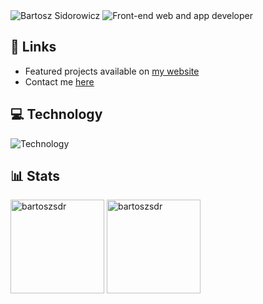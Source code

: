 <img src="https://readme-typing-svg.demolab.com?font=Fira+Code&duration=1&pause=1000&color=54AEFF&vCenter=true&repeat=false&width=220&height=30&lines=Bartosz+Sidorowicz" alt="Bartosz Sidorowicz" />
<img src="https://readme-typing-svg.demolab.com?font=Fira+Code&pause=1000&color=54AEFF&vCenter=true&width=560&height=30&lines=Front-end+web+and+app+developer;Performance%2C+Accesibility%2C+Best+Code+Practices;Always+learning+new+things" alt="Front-end web and app developer" />

## 🔗 Links
- Featured projects available on [my website](https://codecave.pl/)
- Contact me [here](https://codecave.pl/#contact)

## 💻 Technology
![Technology](https://skillicons.dev/icons?i=react,js,html,css,sass,styledcomponents,vite,astro,git,bash,vscode,xd)

## 📊 Stats
<div>
<img  height="150px" src="https://github-readme-stats.vercel.app/api/top-langs?username=bartoszsdr&show_icons=true&locale=en&layout=compact&theme=github_dark" alt="bartoszsdr" /> 
<img height="150px" src="https://github-readme-stats.vercel.app/api?username=bartoszsdr&show_icons=true&locale=en&theme=github_dark" alt="bartoszsdr" />
</div>




